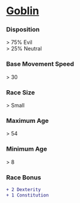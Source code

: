 <script>const page = "raceTypes"</script>
# **[Goblin](https://www.dndbeyond.com/races/goblin)**
### **Disposition**
\> 75% Evil<br>
\> 25% Neutral
### **Base Movement Speed**
\> 30
### **Race Size**
\> Small
### **Maximum Age**
\> 54
### **Minimum Age**
\> 8
### **Race Bonus**
```diff
+ 2 Dexterity
+ 1 Constitution
```

